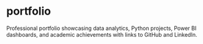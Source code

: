 # portfolio
Professional portfolio showcasing data analytics, Python projects, Power BI dashboards, and academic achievements with links to GitHub and LinkedIn.
